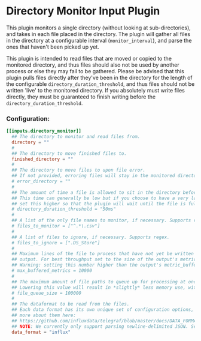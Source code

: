 # Directory Monitor Input Plugin

This plugin monitors a single directory (without looking at sub-directories), and takes in each file placed in the directory.
The plugin will gather all files in the directory at a configurable interval (`monitor_interval`), and parse the ones that haven't been picked up yet.

This plugin is intended to read files that are moved or copied to the monitored directory, and thus files should also not be used by another process or else they may fail to be gathered. Please be advised that this plugin pulls files directly after they've been in the directory for the length of the configurable `directory_duration_threshold`, and thus files should not be written 'live' to the monitored directory. If you absolutely must write files directly, they must be guaranteed to finish writing before the `directory_duration_threshold`.

### Configuration:

```toml
[[inputs.directory_monitor]]
  ## The directory to monitor and read files from.
  directory = ""
  #
  ## The directory to move finished files to.
  finished_directory = ""
  #
  ## The directory to move files to upon file error.
  ## If not provided, erroring files will stay in the monitored directory.
  # error_directory = ""
  #
  ## The amount of time a file is allowed to sit in the directory before it is picked up.
  ## This time can generally be low but if you choose to have a very large file written to the directory and it's potentially slow,
  ## set this higher so that the plugin will wait until the file is fully copied to the directory.
  # directory_duration_threshold = "50ms"
  #
  ## A list of the only file names to monitor, if necessary. Supports regex. If left blank, all files are ingested.
  # files_to_monitor = ["^.*\.csv"]
  #
  ## A list of files to ignore, if necessary. Supports regex.
  # files_to_ignore = [".DS_Store"]
  #
  ## Maximum lines of the file to process that have not yet be written by the
  ## output. For best throughput set to the size of the output's metric_buffer_limit.
  ## Warning: setting this number higher than the output's metric_buffer_limit can cause dropped metrics.
  # max_buffered_metrics = 10000
  #
  ## The maximum amount of file paths to queue up for processing at once, before waiting until files are processed to find more files.
  ## Lowering this value will result in *slightly* less memory use, with a potential sacrifice in speed efficiency, if absolutely necessary.
  #	file_queue_size = 100000
  #
  ## The dataformat to be read from the files.
  ## Each data format has its own unique set of configuration options, read
  ## more about them here:
  ## https://github.com/influxdata/telegraf/blob/master/docs/DATA_FORMATS_INPUT.md
  ## NOTE: We currently only support parsing newline-delimited JSON. See the format here: https://github.com/ndjson/ndjson-spec
  data_format = "influx"
```
